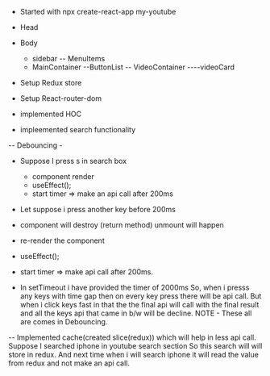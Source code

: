 - Started with npx create-react-app my-youtube
- Head
- Body

  - sidebar
    -- MenuItems
  - MainContainer
    --ButtonList
    -- VideoContainer
    ----videoCard

- Setup Redux store
- Setup React-router-dom
- implemented HOC
- impleemented search functionality

-- Debouncing -

- Suppose I press s in search box

  - component render
  - useEffect();
  - start timer => make an api call after 200ms

- Let suppose i press another key before 200ms
- component will destroy (return method) unmount will happen
- re-render the component
- useEffect();
- start timer => make api call after 200ms.

- In setTimeout i have provided the timer of 2000ms So, when i presss any keys with time gap then on every key press there will be api call.
  But when i click keys fast in that the the final api will call with the final result and all the keys api that came in b/w will be decline.
  NOTE - These all are comes in Debouncing.

-- Implemented cache(created slice(redux)) which will help in less api call. Suppose I searched iphone in youtube search section So this search will will store in redux. And next time when i will search iphone it will read the value from redux and not make an api call.
